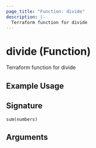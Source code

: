 ```yaml
---
page_title: "Function: divide"
description: |-
  Terraform function for divide
---
```


# divide (Function)

Terraform function for divide

## Example Usage



## Signature

``sum(numbers)``

## Arguments



